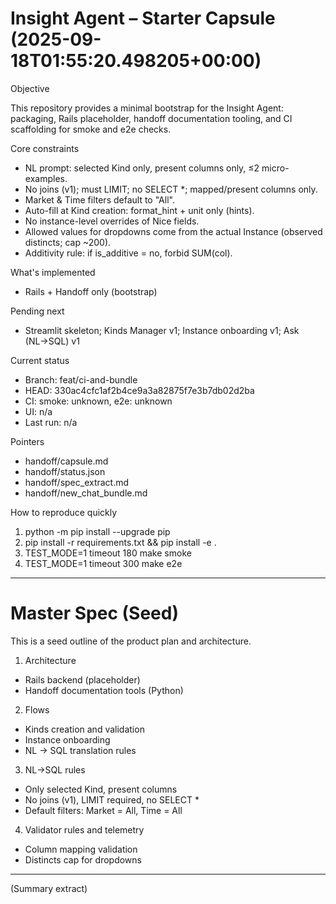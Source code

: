 # Insight Agent – Starter Capsule (2025-09-18T01:55:20.498205+00:00)

Objective

This repository provides a minimal bootstrap for the Insight Agent: packaging, Rails placeholder, handoff documentation tooling, and CI scaffolding for smoke and e2e checks.

Core constraints

- NL prompt: selected Kind only, present columns only, ≤2 micro-examples.
- No joins (v1); must LIMIT; no SELECT *; mapped/present columns only.
- Market & Time filters default to "All".
- Auto-fill at Kind creation: format_hint + unit only (hints).
- No instance-level overrides of Nice fields.
- Allowed values for dropdowns come from the actual Instance (observed distincts; cap ~200).
- Additivity rule: if is_additive = no, forbid SUM(col).

What's implemented

- Rails + Handoff only (bootstrap)

Pending next

- Streamlit skeleton; Kinds Manager v1; Instance onboarding v1; Ask (NL→SQL) v1

Current status

- Branch: feat/ci-and-bundle
- HEAD: 330ac4cfc1af2b4ce9a3a82875f7e3b7db02d2ba
- CI: smoke: unknown, e2e: unknown
- UI: n/a
- Last run: n/a

Pointers

- handoff/capsule.md
- handoff/status.json
- handoff/spec_extract.md
- handoff/new_chat_bundle.md

How to reproduce quickly

1. python -m pip install --upgrade pip
2. pip install -r requirements.txt && pip install -e .
3. TEST_MODE=1 timeout 180 make smoke
4. TEST_MODE=1 timeout 300 make e2e

---
# Master Spec (Seed)

This is a seed outline of the product plan and architecture.

1. Architecture
- Rails backend (placeholder)
- Handoff documentation tools (Python)

2. Flows
- Kinds creation and validation
- Instance onboarding
- NL -> SQL translation rules

3. NL->SQL rules
- Only selected Kind, present columns
- No joins (v1), LIMIT required, no SELECT *
- Default filters: Market = All, Time = All

4. Validator rules and telemetry
- Column mapping validation
- Distincts cap for dropdowns



---

(Summary extract)
